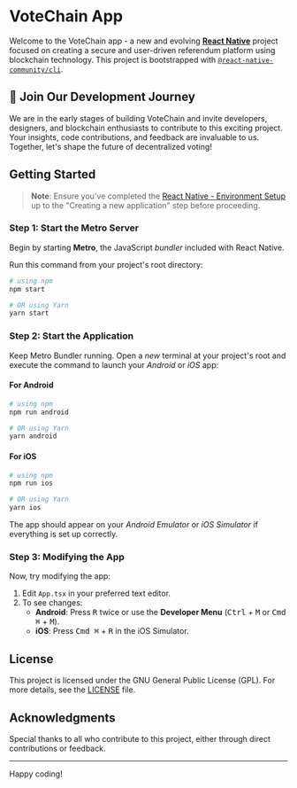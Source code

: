 # VoteChain App

Welcome to the VoteChain app - a new and evolving [**React Native**](https://reactnative.dev) project focused on creating a secure and user-driven referendum platform using blockchain technology. This project is bootstrapped with [`@react-native-community/cli`](https://github.com/react-native-community/cli).

## 🌟 Join Our Development Journey

We are in the early stages of building VoteChain and invite developers, designers, and blockchain enthusiasts to contribute to this exciting project. Your insights, code contributions, and feedback are invaluable to us. Together, let's shape the future of decentralized voting!

## Getting Started

> **Note**: Ensure you've completed the [React Native - Environment Setup](https://reactnative.dev/docs/environment-setup) up to the "Creating a new application" step before proceeding.

### Step 1: Start the Metro Server

Begin by starting **Metro**, the JavaScript _bundler_ included with React Native.

Run this command from your project's root directory:

```bash
# using npm
npm start

# OR using Yarn
yarn start
```

### Step 2: Start the Application

Keep Metro Bundler running. Open a _new_ terminal at your project's root and execute the command to launch your _Android_ or _iOS_ app:

#### For Android

```bash
# using npm
npm run android

# OR using Yarn
yarn android
```

#### For iOS

```bash
# using npm
npm run ios

# OR using Yarn
yarn ios
```

The app should appear on your _Android Emulator_ or _iOS Simulator_ if everything is set up correctly.

### Step 3: Modifying the App

Now, try modifying the app:

1. Edit `App.tsx` in your preferred text editor.
2. To see changes:
   - **Android**: Press <kbd>R</kbd> twice or use the **Developer Menu** (<kbd>Ctrl</kbd> + <kbd>M</kbd> or <kbd>Cmd ⌘</kbd> + <kbd>M</kbd>).
   - **iOS**: Press <kbd>Cmd ⌘</kbd> + <kbd>R</kbd> in the iOS Simulator.

## License

This project is licensed under the GNU General Public License (GPL). For more details, see the [LICENSE](LICENSE) file.

## Acknowledgments

Special thanks to all who contribute to this project, either through direct contributions or feedback.

---

Happy coding!
